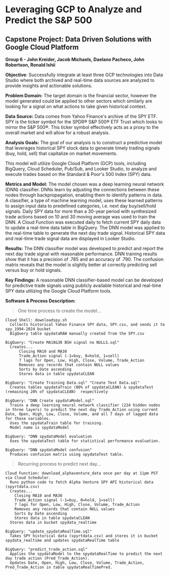 # Leveraging GCP to Analyze and Predict the S&P 500

## Capstone Project: Data Driven Solutions with Google Cloud Platform 
**Group 6 - John Kreider, Jacob Michaels, Daelano Pacheco, John Robertson, Ronald Ishii**

**Objective**:
Successfully integrate at least three GCP technologies into Data Studio where both archived and real-time data sources are analyzed to provide insights and actionable solutions.

**Problem Domain:** 
The target domain is the financial sector, however the model generated could be applied to other sectors which similarly are looking for a signal on what actions to take given historical context.

**Data Source:**
Data comes from Yahoo Finance's archive of the SPY ETF. SPY is the ticker symbol for the SPDR® S&P 500® ETF Trust which looks to mirror the S&P 500®. This ticker symbol effectively acts as a proxy to the overall market and will allow for a robust analysis.

**Analysis Goals:**
The goal of our analysis is to construct a predictive model that leverages historical SPY stock data to generate timely trading signals (buy, hold, sell) that capitalize on market movements. 

This model will utilize Google Cloud Platform (GCP) tools, including BigQuery, Cloud Scheduler, Pub/Sub, and Looker Studio, to analyze and execute trades based on the Standard & Poor's 500 Index (SPY) data.

**Metrics and Model:**
The model chosen was a deep learning neural network (DNN) classifier.  DNNs learn by adjusting the connections between these nodes through backpropagation, enabling them to identify patterns in data. A classifier, a type of machine learning model, uses these learned patterns to assign input data to predefined categories, i.e. next day buy/sell/hold signals. Daily SPY data for more than a 30-year period with synthesized trade actions based on 10 and 30 moving average was used to train the DNN. A Cloud Function was executed daily to fetch current SPY daily data to update a real-time data table in BigQuery. The DNN model was applied to the real-time table to generate the next day trade signal. Historical SPY data and real-time trade signal data are displayed in Looker Studio.

**Results:**
The DNN classifier model was developed to predict and report the next day trade signal with reasonable performance. DNN training results show that it has a precision of .785 and an accuracy of .790. The confusion matrix reveals that the model is slightly better at correctly predicting sell versus buy or hold signals.

**Key Findings:**
A reasonable DNN classifier-based model can be developed for predictive trade signals using publicly available historical and real-time SPY data utilizing the Google Cloud Platform tools.


**Software & Process Description:**

  >One time process to create the model...

    Cloud Shell: downloadspy.sh
      Collects historical Yahoo Finance SPY data, SPY.csv, and sends it to spy_1994-2024 bucket
      BigQuery table spydataRAW manually created from the SPY.csv
  
    BigQuery: "Create MA10&30 BSH signal no NULLS.sql"
      Creates...
          Closing MA10 and MA30
          Trade_Action signal (-1=buy, 0=hold, 1=sell)
          7 lags for Open, Low, High, Close, Volume, Trade_Action
          Removes any records that contain NULL values
          Sorts by Date ascending
          Stores data in table spydataCLEAN
    
    BigQuery: "Create Training Data.sql" "Create Test Data.sql"
      Creates tables spydataTrain (80% of spydataCLEAN) & spydataTest (remaining 20% of spydataCLEAN)  respectively
  
    BigQuery: "DNN Create spydataModel.sql"
      Trains a deep learning neural network classifier (224 hidden nodes in three layers) to predict the next day Trade_Action using current Date, Open, High, Low, Close, Volume, and all 7 days of lagged data for those variables.
      Uses the spydataTrain table for training.
      Model name is spydataModel
  
    BigQuery: "DNN spydataModel evaluation
      Uses the spydataTest table for statistical performance evaluation.
  
    BigQuery: "DNN spydataModel confusion"
      Produces confusion matrix using spydataTest table.
  
  >Recurring process to predict next day...

    Cloud Function: download_alphaventure_data once per day at 11pm PST via Cloud Scheduler.
      Runs python code to fetch Alpha Venture SPY API historical data (spyrtdata.csv)
      Creates...
        Closing MA10 and MA30
        Trade_Action signal (-1=buy, 0=hold, 1=sell)
        7 lags for Open, Low, High, Close, Volume, Trade_Action
        Removes any records that contain NULL values
        Sorts by Date ascending
        Stores data in table spydataCLEAN
      Stores data in bucket spydata_realtime

    BigQuery: "update_spydataRealTime.sql"
      Takes SPY historical data (spyrtdata.csv) and stores it in bucket spydata_realtime and updates spydataRealTime table

    BigQuery: "predict_trade_action.sql"
      Applies the spydataModel to the spydataRealTime to predict the next day trade action (Pred_Trade_Action).
      Updates Date, Open, High, Low, Close, Volume, Trade_Action, Pred_Trade_Action in table spydataRealTimePred.
